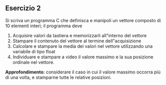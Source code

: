 ## Esercizio 2

Si scriva un programma C che definisca e manipoli un vettore composto di 10
elementi interi; il programma deve

1. Acquisire valori da tastiera e memorizzarli all"interno del vettore
2. Stampare il contenuto del vettore al termine dell"acquisizione
3. Calcolare e stampare la media dei valori nel vettore utilizzando una
variabile di tipo float
4. Individuare e stampare a video il valore massimo e la sua posizione
ordinale nel vettore.

**Approfondimento**: considerare il caso in cui il valore massimo occorra più di una volta, e stamparne tutte le relative posizioni.